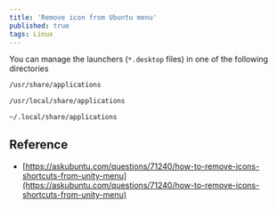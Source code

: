 ```yaml
---
title: 'Remove icon from Ubuntu menu'
published: true
tags: Linux
---
```


You can manage the launchers (`*.desktop` files) in one of the following directories

```bash
/usr/share/applications

/usr/local/share/applications

~/.local/share/applications
```

## Reference

- [https://askubuntu.com/questions/71240/how-to-remove-icons-shortcuts-from-unity-menu](https://askubuntu.com/questions/71240/how-to-remove-icons-shortcuts-from-unity-menu)